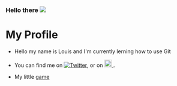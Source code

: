 ### Hello there <img src="https://emojipedia-us.s3.dualstack.us-west-1.amazonaws.com/thumbs/120/apple/237/waving-hand-sign_1f44b.png">
 

# My Profile
 * Hello my name is Louis and I'm currently lerning how to use Git
 * You can find me on [![Twitter][1.2]][1], or on <a href="https://www.instagram.com/bns.louis">
    <img alt="Instagram" src="https://upload.wikimedia.org/wikipedia/commons/2/27/CIS-A2K_Instagram_Icon_%28Black%29.svg" width="20">
 </a>.

* My little <a href="https://louis-bns.github.io/website/game.html">game</a>



[1.2]: http://i.imgur.com/wWzX9uB.png 

[1]: https://twitter.com/Louis71128600


